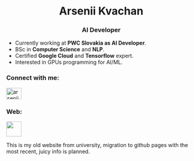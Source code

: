 <h1 align="center">Arsenii Kvachan</h1>
<h3 align="center">AI Developer</h3>

- Currently working at **PWC Slovakia as AI Developer**.
- BSc in **Computer Science** and **NLP**.
- Certified **Google Cloud** and **Tensorflow** expert.
- Interested in GPUs programming for AI/ML.

<h3 align="left">Connect with me:</h3>
<p align="left">
<a href="https://linkedin.com/in/arseniikvachan" target="blank"><img align="center" src="https://raw.githubusercontent.com/rahuldkjain/github-profile-readme-generator/master/src/images/icons/Social/linked-in-alt.svg" alt="arsenii kvachan" height="30" width="40" /></a>
</p>

<h3 align="left">Web:</h3>
<p align="left">
<a href="https://www.cip.ifi.lmu.de/~arsenii/" target="blank"><img align="center" src="https://www.pngkey.com/png/full/131-1312432_website-logo-png-transparent-background-image-black-logo.png" height="40" width="40" /></a>

This is my old website from university, migration to github pages with the most recent, juicy info is planned.
</p>

